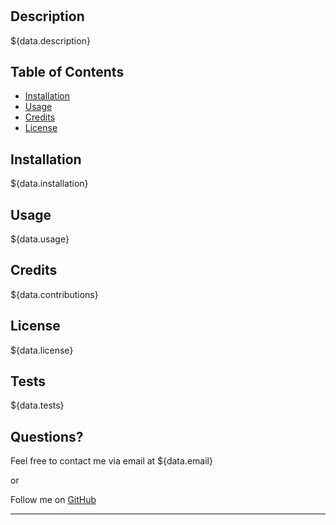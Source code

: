 # <Your-Project-Title>

## Description

${data.description}

## Table of Contents

- [Installation](#installation)
- [Usage](#usage)
- [Credits](#credits)
- [License](#license)

## Installation

${data.installation}

## Usage

${data.usage}

## Credits

${data.contributions}

## License

${data.license}

## Tests

${data.tests}

## Questions?

Feel free to contact me via email at ${data.email}

or

Follow me on [GitHub](${data.questions})

---